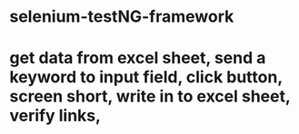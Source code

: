 # selenium-testNG-framework
# get data from excel sheet, send a keyword to input field, click button, screen short, write in to excel sheet, verify links,
